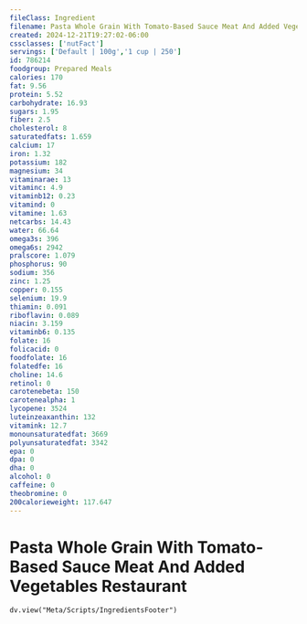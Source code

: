```yaml
---
fileClass: Ingredient
filename: Pasta Whole Grain With Tomato-Based Sauce Meat And Added Vegetables Restaurant
created: 2024-12-21T19:27:02-06:00
cssclasses: ['nutFact']
servings: ['Default | 100g','1 cup | 250']
id: 786214
foodgroup: Prepared Meals
calories: 170
fat: 9.56
protein: 5.52
carbohydrate: 16.93
sugars: 1.95
fiber: 2.5
cholesterol: 8
saturatedfats: 1.659
calcium: 17
iron: 1.32
potassium: 182
magnesium: 34
vitaminarae: 13
vitaminc: 4.9
vitaminb12: 0.23
vitamind: 0
vitamine: 1.63
netcarbs: 14.43
water: 66.64
omega3s: 396
omega6s: 2942
pralscore: 1.079
phosphorus: 90
sodium: 356
zinc: 1.25
copper: 0.155
selenium: 19.9
thiamin: 0.091
riboflavin: 0.089
niacin: 3.159
vitaminb6: 0.135
folate: 16
folicacid: 0
foodfolate: 16
folatedfe: 16
choline: 14.6
retinol: 0
carotenebeta: 150
carotenealpha: 1
lycopene: 3524
luteinzeaxanthin: 132
vitamink: 12.7
monounsaturatedfat: 3669
polyunsaturatedfat: 3342
epa: 0
dpa: 0
dha: 0
alcohol: 0
caffeine: 0
theobromine: 0
200calorieweight: 117.647
---
```


# Pasta Whole Grain With Tomato-Based Sauce Meat And Added Vegetables Restaurant

```dataviewjs
dv.view("Meta/Scripts/IngredientsFooter")
```